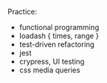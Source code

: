 Practice:

- functional programming
- loadash { times, range }
- test-driven refactoring
- jest
- crypress, UI testing
- css media queries
